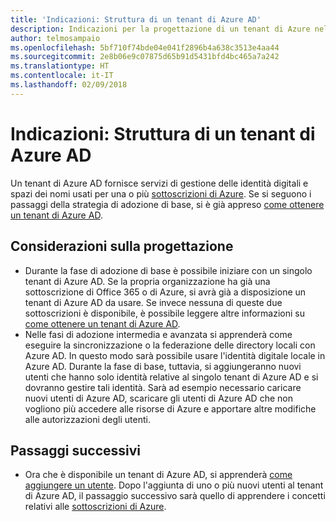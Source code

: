 ```yaml
---
title: 'Indicazioni: Struttura di un tenant di Azure AD'
description: Indicazioni per la progettazione di un tenant di Azure nell'ambito di una strategia di adozione del cloud di base
author: telmosampaio
ms.openlocfilehash: 5bf710f74bde04e041f2896b4a638c3513e4aa44
ms.sourcegitcommit: 2e8b06e9c07875d65b91d5431bfd4bc465a7a242
ms.translationtype: HT
ms.contentlocale: it-IT
ms.lasthandoff: 02/09/2018
---
```

# <a name="guidance-azure-ad-tenant-design"></a>Indicazioni: Struttura di un tenant di Azure AD

Un tenant di Azure AD fornisce servizi di gestione delle identità digitali e spazi dei nomi usati per una o più [sottoscrizioni di Azure](subscription-explainer.md). Se si seguono i passaggi della strategia di adozione di base, si è già appreso [come ottenere un tenant di Azure AD][how-to-get-aad-tenant]. 

## <a name="design-considerations"></a>Considerazioni sulla progettazione

- Durante la fase di adozione di base è possibile iniziare con un singolo tenant di Azure AD. Se la propria organizzazione ha già una sottoscrizione di Office 365 o di Azure, si avrà già a disposizione un tenant di Azure AD da usare. Se invece nessuna di queste due sottoscrizioni è disponibile, è possibile leggere altre informazioni su [come ottenere un tenant di Azure AD][how-to-get-aad-tenant]. 
- Nelle fasi di adozione intermedia e avanzata si apprenderà come eseguire la sincronizzazione o la federazione delle directory locali con Azure AD. In questo modo sarà possibile usare l'identità digitale locale in Azure AD. Durante la fase di base, tuttavia, si aggiungeranno nuovi utenti che hanno solo identità relative al singolo tenant di Azure AD e si dovranno gestire tali identità. Sarà ad esempio necessario caricare nuovi utenti di Azure AD, scaricare gli utenti di Azure AD che non vogliono più accedere alle risorse di Azure e apportare altre modifiche alle autorizzazioni degli utenti.

## <a name="next-steps"></a>Passaggi successivi

* Ora che è disponibile un tenant di Azure AD, si apprenderà [come aggiungere un utente][azure-ad-add-user]. Dopo l'aggiunta di uno o più nuovi utenti al tenant di Azure AD, il passaggio successivo sarà quello di apprendere i concetti relativi alle [sottoscrizioni di Azure](subscription-explainer.md).

<!-- Links -->

[azure-ad-add-user]: /azure/active-directory/add-users-azure-active-directory?toc=/azure/architecture/cloud-adoption-guide/toc.json
[docs-manage-azure-ad]: /azure/active-directory/active-directory-administer?toc=/azure/architecture/cloud-adoption-guide/toc.json
[docs-tenant]: /azure/active-directory/develop/active-directory-howto-tenant?toc=/azure/architecture/cloud-adoption-guide/toc.json
[docs-associate-subscription]: /azure/active-directory/active-directory-how-subscriptions-associated-directory?toc=/azure/architecture/cloud-adoption-guide/toc.json
[how-to-get-aad-tenant]: /azure/active-directory/develop/active-directory-howto-tenant?toc=/azure/architecture/cloud-adoption-guide/toc.json